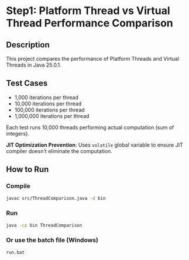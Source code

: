 # Step1: Platform Thread vs Virtual Thread Performance Comparison

## Description
This project compares the performance of Platform Threads and Virtual Threads in Java 25.0.1.

## Test Cases
- 1,000 iterations per thread
- 10,000 iterations per thread
- 100,000 iterations per thread
- 1,000,000 iterations per thread

Each test runs 10,000 threads performing actual computation (sum of integers).

**JIT Optimization Prevention**: Uses `volatile` global variable to ensure JIT compiler doesn't eliminate the computation.

## How to Run

### Compile
```bash
javac src/ThreadComparison.java -d bin
```

### Run
```bash
java -cp bin ThreadComparison
```

### Or use the batch file (Windows)
```bash
run.bat
```

